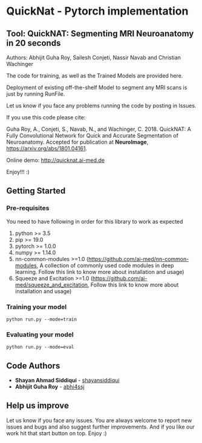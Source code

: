 # QuickNat - Pytorch implementation

Tool: QuickNAT: Segmenting MRI Neuroanatomy in 20 seconds
-----------------------------------------------------------

Authors: Abhijit Guha Roy, Sailesh Conjeti, Nassir Navab and Christian Wachinger

The code for training, as well as the Trained Models are provided here.

Deployment of existing off-the-shelf Model to segment any MRI scans is just by running RunFile.

Let us know if you face any problems running the code by posting in Issues.

If you use this code please cite:

Guha Roy, A., Conjeti, S., Navab, N., and Wachinger, C. 2018. QuickNAT: A Fully Convolutional Network for Quick and Accurate Segmentation of Neuroanatomy. Accepted for publication at **NeuroImage**, https://arxiv.org/abs/1801.04161. 
 
Online demo: http://quicknat.ai-med.de 
 
 Enjoy!!! :)
 

## Getting Started

### Pre-requisites

You need to have following in order for this library to work as expected
1. python >= 3.5
2. pip >= 19.0
3. pytorch >= 1.0.0
4. numpy >= 1.14.0
5. nn-common-modules >=1.0 (https://github.com/ai-med/nn-common-modules, A collection of commonly used code modules in deep learning. Follow this link to know more about installation and usage)
6. Squeeze and Excitation >=1.0 (https://github.com/ai-med/squeeze_and_excitation, Follow this link to know more about installation and usage)

### Training your model

```
python run.py --mode=train
```

### Evaluating your model

```
python run.py --mode=eval
```

## Code Authors

* **Shayan Ahmad Siddiqui**  - [shayansiddiqui](https://github.com/shayansiddiqui)
* **Abhijit Guha Roy**  - [abhi4ssj](https://github.com/abhi4ssj)


## Help us improve
Let us know if you face any issues. You are always welcome to report new issues and bugs and also suggest further improvements. And if you like our work hit that start button on top. Enjoy :)
